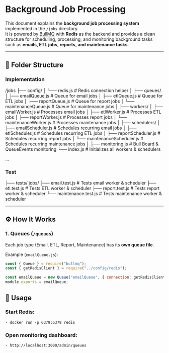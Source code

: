 # Background Job Processing

This document explains the **background job processing system** implemented in the `/jobs` directory.  
It is powered by [BullMQ](https://docs.bullmq.io/) with **Redis** as the backend and provides a clean structure for scheduling, processing, and monitoring background tasks such as **emails, ETL jobs, reports, and maintenance tasks**.

---

## 📂 Folder Structure
### Implementation
/jobs
├── config/
│ └── redis.js # Redis connection helper
│
├── queues/
│ ├── emailQueue.js # Queue for email jobs
│ ├── etlQueue.js # Queue for ETL jobs
│ ├── reportQueue.js # Queue for report jobs
│ └── maintenanceQueue.js # Queue for maintenance jobs
│
├── workers/
│ ├── emailWorker.js # Processes email jobs
│ ├── etlWorker.js # Processes ETL jobs
│ ├── reportWorker.js # Processes report jobs
│ └── maintenanceWorker.js # Processes maintenance jobs
│
├── schedulers/
│ ├── emailScheduler.js # Schedules recurring email jobs
│ ├── etlScheduler.js # Schedules recurring ETL jobs
│ ├── reportScheduler.js # Schedules recurring report jobs
│ └── maintenanceScheduler.js # Schedules recurring maintenance jobs
│
├── monitoring.js # Bull Board & QueueEvents monitoring
└── index.js # Initializes all workers & schedulers

...
### Test
├── tests/
        jobs/
        ├── email.test.js # Tests email worker & scheduler
        ├── etl.test.js # Tests ETL worker & scheduler
        ├── report.test.js # Tests report worker & scheduler
        └── maintenance.test.js # Tests maintenance worker & scheduler



---

## ⚙️ How It Works

### 1. **Queues (`/queues`)**
Each job type (Email, ETL, Report, Maintenance) has its **own queue file**.

Example (`emailQueue.js`):
```js
const { Queue } = require("bullmq");
const { getRedisClient } = require("../config/redis");

const emailQueue = new Queue("emailQueue", { connection: getRedisClient });
module.exports = emailQueue;
```


## 🚀 Usage

### Start Redis:
    - docker run -p 6379:6379 redis

### Open monitoring dashboard:
    - http://localhost:3000/admin/queues